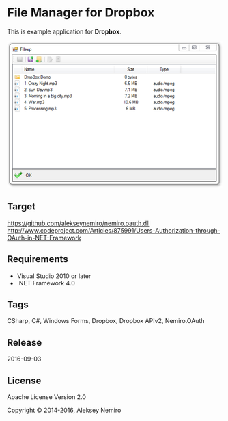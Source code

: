 ﻿# File Manager for Dropbox

This is example application for **Dropbox**.

![Dropbox application](preview.png)

## Target

https://github.com/alekseynemiro/nemiro.oauth.dll<br />
http://www.codeproject.com/Articles/875991/Users-Authorization-through-OAuth-in-NET-Framework

## Requirements

* Visual Studio 2010 or later
* .NET Framework 4.0

## Tags 

CSharp, C#, Windows Forms, Dropbox, Dropbox APIv2, Nemiro.OAuth

## Release

2016-09-03

## License

Apache License Version 2.0

Copyright © 2014-2016, Aleksey Nemiro